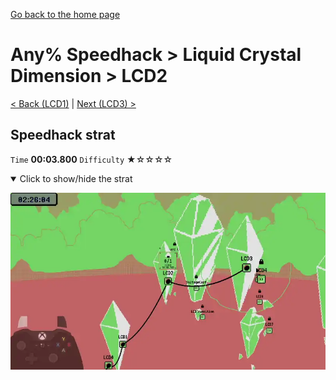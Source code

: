 [Go back to the home page](https://github.com/Doublevil/scbspeedrun)

# Any% Speedhack > Liquid Crystal Dimension > LCD2

[< Back (LCD1)](https://github.com/Doublevil/scbspeedrun/blob/main/levels/any_sh/LCD/LCD1.md) | [Next (LCD3) >](https://github.com/Doublevil/scbspeedrun/blob/main/levels/any_sh/LCD/LCD3.md)

## Speedhack strat

`Time` **00:03.800** `Difficulty` ★☆☆☆☆
<details open>
  <summary>Click to show/hide the strat</summary>

  [![Strat animation](https://github.com/Doublevil/scbspeedrun/blob/main/media/levels/LCD/LCD2_S_Strat.webp)](https://github.com/Doublevil/scbspeedrun/blob/main/media/levels/LCD/LCD2_S_Strat.mp4?raw=true)
</details>
